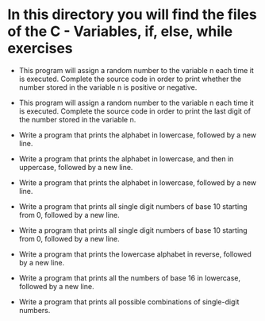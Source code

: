 # In this directory you will find the files of the C - Variables, if, else, while exercises

- This program will assign a random number to the variable n each time it is executed. Complete the source code in order to print whether the number stored in the variable n is positive or negative.

- This program will assign a random number to the variable n each time it is executed. Complete the source code in order to print the last digit of the number stored in the variable n.

- Write a program that prints the alphabet in lowercase, followed by a new line.

- Write a program that prints the alphabet in lowercase, and then in uppercase, followed by a new line.

- Write a program that prints the alphabet in lowercase, followed by a new line.

- Write a program that prints all single digit numbers of base 10 starting from 0, followed by a new line.

- Write a program that prints all single digit numbers of base 10 starting from 0, followed by a new line.

- Write a program that prints the lowercase alphabet in reverse, followed by a new line.

- Write a program that prints all the numbers of base 16 in lowercase, followed by a new line.

- Write a program that prints all possible combinations of single-digit numbers.
